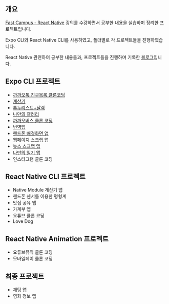## 개요

[Fast Campus - React Native](https://fastcampus.co.kr/dev_online_renative) 강의를 수강하면서 공부한 내용을 실습하며 정리한 프로젝트입니다.

Expo CLI와 React Native CLI를 사용하였고, 폴더별로 각 프로젝트들을 진행하였습니다.

React Native 관련하여 공부한 내용들과, 프로젝트들을 진행하며 기록한 [블로그](https://delaying.github.io/tags/react-native/)입니다.

## Expo CLI 프로젝트

- [까까오톡 친구목록 클론코딩](https://github.com/delaying/ReactNative-study/tree/main/kakao-friend-list#까까오톡-친구목록-클론코딩)
- [계산기](https://github.com/delaying/ReactNative-study/tree/main/calculator#계산기)
- [투두리스트+달력](https://github.com/delaying/ReactNative-study/tree/main/todo-calendar#todo-리스트와-calendar)
- [나만의 갤러리](https://github.com/delaying/ReactNative-study/tree/main/my-gallery#나만의-갤러리)
- [까까오버스 클론 코딩](https://github.com/delaying/ReactNative-study/tree/main/kakao-bus#까까오-버스-클론코딩)
- [번역앱](https://github.com/delaying/ReactNative-study/tree/main/translation-app#번역-앱)
- [핸드폰 배경화면 앱](https://github.com/delaying/ReactNative-study/tree/main/wallpaper#배경화면-앱)
- [웹페이지 스크랩 앱](https://github.com/delaying/ReactNative-study/tree/main/scrap#웹페이지-스크랩-앱)
- [뉴스 스크랩 앱](https://github.com/delaying/ReactNative-study/tree/main/news-scrap#뉴스-스크랩-앱)
- [나만의 일기 앱](https://github.com/delaying/ReactNative-study/tree/main/my-diary#나만의-일기-앱)
- 인스타그램 클론 코딩

## React Native CLI 프로젝트

- Native Module 계산기 앱
- 핸드폰 센서를 이용한 평형계
- 맛집 공유 앱
- 가계부 앱
- 요튜브 클론 코딩
- Love Dog

## React Native Animation 프로젝트

- 요튜브뮤직 클론 코딩
- 모바일페이 클론 코딩

## 최종 프로젝트

- 채팅 앱
- 영화 정보 앱
